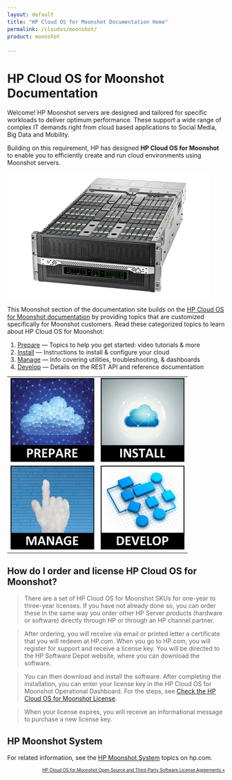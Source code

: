 ```yaml
---
layout: default
title: "HP Cloud OS for Moonshot Documentation Home"
permalink: /cloudos/moonshot/
product: moonshot

---
```


# HP Cloud OS for Moonshot Documentation 

Welcome! HP Moonshot servers are designed and tailored for specific workloads to deliver optimum performance. These support a wide range of 
complex IT demands right from cloud based applications to Social Media, Big Data and Mobility. 

Building on this requirement, HP has designed <nobr><b>HP Cloud OS for Moonshot</b></nobr> to enable you to efficiently create and run cloud environments using Moonshot servers. 

<img src="media/moonshot-server-hardware.jpg" title="Moonshot server" /> 

This Moonshot section of the documentation site builds on the [HP Cloud OS for Moonshot documentation](/cloudos/) by providing topics that are customized 
specifically for Moonshot customers. Read these categorized topics to learn about HP Cloud OS for Moonshot:

1. <a href="/cloudos/moonshot/prepare/">Prepare</a> &mdash; Topics to help you get started: video tutorials &amp; more
2. <a href="/cloudos/moonshot/install/">Install</a> &mdash; Instructions to install &amp; configure your cloud
3. <a href="/cloudos/moonshot/manage/">Manage</a>   &mdash; Info covering utilities, troubleshooting, &amp; dashboards
4. <a href="/cloudos/moonshot/develop/">Develop</a> &mdash; Details on the REST API and reference documentation

<table>
<tr>
<td style="text-align: center; vertical-align: middle;"><a href="/cloudos/moonshot/prepare/" title="Topics to help you learn about HP Cloud OS for Moonshot,including FAQs and Video Tutorials"><img src="media/cloudos-prepare.jpg" border="0"/></a></td>
<td style="text-align: center; vertical-align: middle;"><a href="/cloudos/moonshot/install/" title="Instructions to install &amp; configure your cloud, using automated or advanced options"><img src="media/cloudos-install.jpg" border="0"/></td>
</tr>
<tr>
<td style="text-align: center; vertical-align: middle;"><a href="/cloudos/moonshot/manage/" title="Information about the HP Cloud OS for Moonshot dashboards, troubleshooting, and utilities"><img src="media/cloudos-manage.jpg" border="0"/></td>
<td style="text-align: center; vertical-align: middle;"><a href="/cloudos/moonshot/develop/" title="Details about the HP Cloud OS for Moonshot REST API and where to find installed reference documentation"><img src="media/cloudos-develop.jpg" border="0"/></td>
</tr>
</table>

## How do I order and license HP Cloud OS for Moonshot?

> There are a set of HP Cloud OS for Moonshot SKUs for one-year to three-year licenses. If you have not already done so, you can order these in the same way you order other HP Server products (hardware or software) directly through HP or through an HP channel partner.

> After ordering, you will receive via email or printed letter a certificate that you will redeem at HP.com. When you go to HP.com, you will register for support and receive a license key. You will be directed to the HP Software Depot website, where you can download the software.

> You can then download and install the software. After completing the installation, you can enter your license key in the HP Cloud OS for Moonshot Operational Dashboard. For the steps, see [Check the HP Cloud OS for Moonshot License](/cloudos/moonshot/install/license/).

> When your license expires, you will receive an informational message to purchase a new license key. 

## HP Moonshot System

For related information, see the [HP Moonshot System](http://www.hp.com/go/moonshot) topics on hp.com.

<!-- Note: Cloud OS blue = #1796D3 --> 

<p style="font-size: x-small; text-align:right;"> 
<a href="/cloudos/moonshot/os-3rd-party-license-agreements/" target="os3p">HP Cloud OS for Moonshot Open Source and Third-Party Software License Agreements &#187;</a> 
</p>

